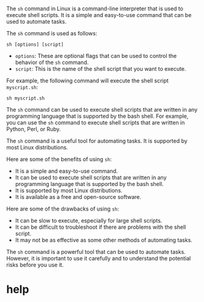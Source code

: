# 

The `sh` command in Linux is a command-line interpreter that is used to execute shell scripts. It is a simple and easy-to-use command that can be used to automate tasks.

The `sh` command is used as follows:

```
sh [options] [script]
```

* `options`: These are optional flags that can be used to control the behavior of the `sh` command.
* `script`: This is the name of the shell script that you want to execute.

For example, the following command will execute the shell script `myscript.sh`:

```
sh myscript.sh
```

The `sh` command can be used to execute shell scripts that are written in any programming language that is supported by the bash shell. For example, you can use the `sh` command to execute shell scripts that are written in Python, Perl, or Ruby.

The `sh` command is a useful tool for automating tasks. It is supported by most Linux distributions.

Here are some of the benefits of using `sh`:

* It is a simple and easy-to-use command.
* It can be used to execute shell scripts that are written in any programming language that is supported by the bash shell.
* It is supported by most Linux distributions.
* It is available as a free and open-source software.

Here are some of the drawbacks of using `sh`:

* It can be slow to execute, especially for large shell scripts.
* It can be difficult to troubleshoot if there are problems with the shell script.
* It may not be as effective as some other methods of automating tasks.

The `sh` command is a powerful tool that can be used to automate tasks. However, it is important to use it carefully and to understand the potential risks before you use it.
# help 

```

```
